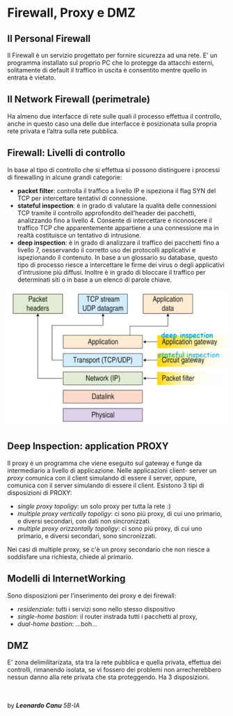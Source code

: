 # Firewall, Proxy e DMZ
## Il Personal Firewall
Il Firewall è un servizio progettato per fornire sicurezza ad una rete. 
E' un programma installato sul proprio PC che lo protegge da attacchi esterni, solitamente di default il traffico in uscita è consentito mentre quello in entrata è vietato.  

## Il Network Firewall (perimetrale)
Ha almeno due interfacce di rete sulle quali il processo effettua il controllo, anche in questo caso una delle due interfacce è posizionata sulla propria rete privata e l’altra sulla rete pubblica.

## Firewall: Livelli di controllo
In base al tipo di controllo che si effettua si possono distinguere i processi di firewalling in alcune grandi categorie:
- **packet filter**: controlla il traffico a livello IP e ispeziona il flag SYN del TCP per intercettare tentativi di connessione.
- **stateful inspection**: è in grado di valutare la qualità delle connessioni TCP tramite il controllo approfondito dell’header dei pacchetti, analizzando fino a livello 4. Consente di intercettare e riconoscere il traffico TCP che apparentemente appartiene a una connessione ma in realtà costituisce un tentativo di intrusione.
- **deep inspection**: è in grado di analizzare il traffico dei pacchetti fino a livello 7, oesservando il corretto uso dei protocolli applicativi e ispezionando il contenuto. In base a un glossario su database, questo tipo di processo riesce a intercettare le firme dei virus o degli applicativi d’intrusione più diffusi. Inoltre è in grado di bloccare il traffico per determinati siti o in base a un elenco di parole chiave.

![immagine dei tipi di firewall](../Images/TipiDiFirewall.png "Tipi di FIREWALL")

## Deep Inspection: application PROXY
Il proxy è un programma che viene eseguito sul gateway e funge da intermediario a livello di applicazione. Nelle applicazioni client- server un *proxy* comunica con il client simulando di essere il server, oppure, comunica con il server simulando di essere il client.
Esistono 3 tipi di disposizioni di PROXY:
- *single proxy topoligy*: un solo proxy per tutta la rete :)
- *multiple proxy vertically topoligy*: ci sono più proxy, di cui uno primario, e diversi secondari, con dati non sincronizzati. 
- *multiple proxy orizzontally topoligy*: ci sono più proxy, di cui uno primario, e diversi secondari, sono sincronizzati.

Nei casi di multiple proxy, se c'è un proxy secondario che non riesce a soddisfare una richiesta, chiede al primario.

## Modelli di InternetWorking
Sono disposizioni per l'inserimento dei proxy e dei firewall:
- *residenziale*: tutti i servizi sono nello stesso dispositivo
- *single-home bastion*: il router instrada tutti i pacchetti al proxy, 
- *dual-home bastion*: ...boh...

## DMZ
E' zona delimilitarizata, sta tra la rete pubblica e quella privata, effettua dei controlli, rimanendo isolata, se vi fossero dei problemi non arrecherebbero nessun danno alla rete privata che sta proteggendo. Ha 3 disposizioni.


<br><br>
by ***Leonardo Canu*** *5B-IA*